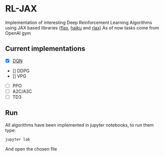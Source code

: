 # RL-JAX

Implementation of interesting Deep Reinforcement Learning Algorithms using JAX based libraries ([flax](https://github.com/google/flax), [haiku](https://github.com/deepmind/dm-haiku) and [rlax](https://github.com/deepmind/rlax))
As of now tasks come from OpenAI gym

## Current implementations

- [x] [DQN](DQN/README.md)
- [] DDPG
- [] VPG
- [ ] PPO
- [ ] A2C/A3C
- [ ] TD3

## Run

All algorithms have been implemented in jupyter notebooks, to run them type:

```bash
jupyter lab
```

And open the chosen file

